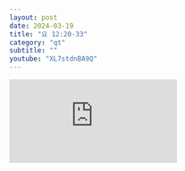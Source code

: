 ```yaml
---
layout: post
date: 2024-03-19
title: "요 12:20-33"
category: "qt"
subtitle: ""
youtube: "XL7stdnBA9Q"
---
```


<div class="youtube margin-large">
    <iframe src="https://www.youtube.com/embed/XL7stdnBA9Q" title="YouTube video player" frameborder="0" allow="accelerometer; autoplay; clipboard-write; encrypted-media; gyroscope; picture-in-picture; web-share" allowfullscreen></iframe>
</div>

